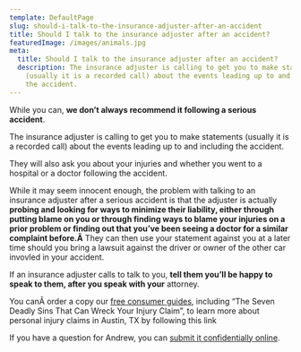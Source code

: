 ```yaml
---
template: DefaultPage
slug: should-i-talk-to-the-insurance-adjuster-after-an-accident
title: Should I talk to the insurance adjuster after an accident?
featuredImage: /images/animals.jpg
meta:
  title: Should I talk to the insurance adjuster after an accident?
  description: The insurance adjuster is calling to get you to make statements
    (usually it is a recorded call) about the events leading up to and including
    the accident.
---
```

<!--StartFragment-->

While you can, **we don’t always recommend it following a serious accident**.

The insurance adjuster is calling to get you to make statements (usually it is a recorded call) about the events leading up to and including the accident.

They will also ask you about your injuries and whether you went to a hospital or a doctor following the accident.

While it may seem innocent enough, the problem with talking to an insurance adjuster after a serious accident is that the adjuster is actually **probing and looking for ways to minimize their liability, either through putting blame on you or through finding ways to blame your injuries on a prior problem or finding out that you’ve been seeing a doctor for a similar complaint before.Â** They can then use your statement against you at a later time should you bring a lawsuit against the driver or owner of the other car invovled in your accident.

If an insurance adjuster calls to talk to you, **tell them you’ll be happy to speak to them, after you speak with your** attorney.

You canÂ order a copy our [free consumer guides](/resources/guides/), including “The Seven Deadly Sins That Can Wreck Your Injury Claim”, to learn more about personal injury claims in Austin, TX by following this link

If you have a question for Andrew, you can [submit it confidentially online](/meet-us/free-consultation/).

<!--EndFragment-->